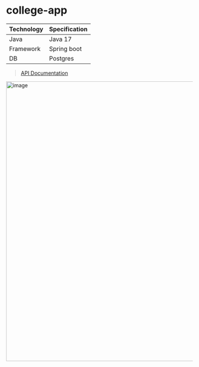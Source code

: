 # college-app

| Technology  | Specification |
| ------------- | ------------- |
| Java  | Java 17  |
| Framework  | Spring boot  |
| DB  | Postgres  |


> [API Documentation](https://documenter.getpostman.com/view/25187704/2s9YsJCCkX)

<img width="755" alt="image" src="https://github.com/VigneshbabuOfficial/college-app/assets/70185865/b465d37a-69bf-40bd-a0f6-6cceac608a62">




